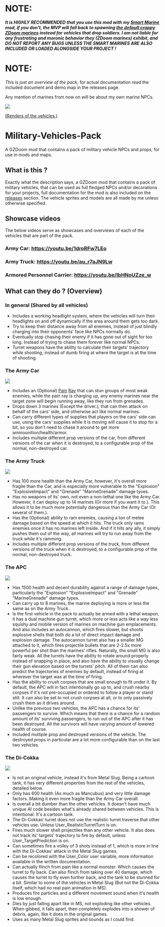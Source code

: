 # NOTE:
***It is HIGHLY RECOMMENDED that you use this mod with my [Smart Marine](https://github.com/inkoalawetrust/Smart-Marines/) mod, if you don't, the MVP will fall back to spawning [the default crappy ZDoom marines](https://zdoom.org/wiki/Classes:ScriptedMarine) instead for vehicles that drop soldiers. I am not liable for any frustrating and moronic behavior they (ZDoom marines) exhibit, and DO NOT REPORT ANY BUGS UNLESS THE SMART MARINES ARE ALSO INCLUDED OR LOADED ALONGSIDE YOUR PROJECT !***
# NOTE:
*This is just an overview of the pack*, for actual documentation read the included document and demo map in the releases page.

Any mention of marines from now on will be about my own marine NPCs.

![](https://i.imgur.com/YVk58JK.gif)

[(Renders of the vehicles.)](https://imgur.com/a/KUhbDRZ)

# Military-Vehicles-Pack
A GZDoom mod that contains a pack of military vehicle NPCs and props, for use in mods and maps.

## What is this ?
Exactly what the description says, a GZDoom mod that contains a pack of military vehicles, that can be used as full fledged NPCs and/or decorations for your projects, full documentation for the mod is also included on the [releases](https://github.com/inkoalawetrust/Military-Vehicles-Pack/releases) section. The vehicle sprites and models are all made by me unless otherwise specified.

## Showcase videos
The below videos serve as showcases and overviews of each of the vehicles that are part of the pack.

### Army Car: https://youtu.be/1droRFw7LEo
### Army Truck: https://youtu.be/au_r7aJN9Lw
### Armored Personnel Carrier: https://youtu.be/lbHNoUZze_w

## What can they do ? (Overview)

### In general (Shared by all vehicles)
- Includes a working headlight system, where the vehicles will turn their headlights on and off dynamically if the area around them gets too dark.
- Try to keep their distance away from all enemies, instead of just blindly charging into their opponents' face like NPCs normally do.
- Eventually stop chasing their enemy if it has gone out of sight for too long. Instead of trying to chase them forever like normal NPCs.
- Turret weapons have the ability to calculate their targets' trajectory while shooting, instead of dumb firing at where the target is at the time of shooting.

### The Army Car
![](https://i.imgur.com/92UUuKGm.jpg)
- Includes an (Optional) [Pain](https://www.youtube.com/watch?v=kzG4oEutPbA) [Ray](https://en.wikipedia.org/wiki/Active_Denial_System) that can stun groups of most weak enemies, while the pain ray is charging up, any enemy marines near the target zone will begin running away, like they run from grenades.
- Drops down 3 marines (Except the driver.), that can then attack on behalf of the cars' side, and otherwise act like normal marines.
- Can carry different types of supplies that players on the cars' side can use, using the cars' supplies while it is moving will cause it to stop for a bit, so you don't need to chase it around to get more ammounition/health/armor.
- Includes multiple different prop versions of the car, from different versions of the car when it is destroyed, to a configurable prop of the normal, non-destroyed car.

### The Army Truck
![](https://i.imgur.com/MOu9Xatm.png)
- Has 100 more health than the Army Car, however, it's overall more fragile than the Car, and is especially more vulnerable to the "Explosion" "ExplosiveImpact" and "Grenade" "MarineGrenade" damage tyoes. 
- Has no weapons of its' own, not even a non-lethal one like the Army Car. However, it can deploy up to 14 marines (Or more if you want it to.). This allows it to be much more potentially dangerous than the Army Car (Or several of them.).
- Has the (Optional) ability to ram enemies, causing a ton of melee damage based on the speed at which it hits. The truck only rams enemies once it has no marines left inside. And if it hits any ally, it simply pushes them out of the way, all marines will try to run away from the truck while it's ramming.
- Includes multiple different prop versions of the truck, from different versions of the truck when it is destroyed, to a configurable prop of the normal, non-destroyed truck.

### The APC
![](https://i.imgur.com/bajJ0B1m.jpg)
- Has 1500 health and decent durability against a range of damage types, particularly the "Explosion" "ExplosiveImpact" and "Grenade" "MarineGrenade" damage types.
- Can carry up to 8 marines, the marine deploying is more or less the same as on the Army Truck.
- Is the first vehicle in the pack to actually be armed with a lethal weapon, it has a dual machine gun turret, which more or less acts like a way less squishy and mobile version of marines on machine gun emplacements. And also includes an autocannon, which fires slower, but shoots explosive shells that both do a lot of direct impact damage and explosion damage. The autocannon turret also has a smaller MG attached to it, which fires projectile bullets that are 2-2.5x more powerful per shot than the marines' rifles. Naturally, the small MG is also fairly weak. All the turrets have the ability to rotate around properly instead of snapping in place, and also have the ability to visually change their gun elevation based on the turrets' pitch. All of them can also predict the trajectories of enemies by default, instead of firing at wherever the target was at the time of firing.
- Has the ability to crush corpses that are small enough to fit under it. By default, the APC will in fact intentionally go up to, and crush nearby corpses if it's not pre-occupied or ordered to follow a player or stand still. It can also be set to not crush corpses at all, or to only passively crush them as it drives around.
- Unlike the previous two vehicles, the APC has a chance for its' passengers to survive. Which means that there is a chance for a random amount of its' surviving passengers, to run out of the APC after it has been destroyed. All the survivors will have varying amount of lowered health of course.
- Included multiple prop and destroyed versions of the vehicle. The destroyed props in particular are a lot more configurable than on the last two vehicles.

### The Di-Cokka
![](https://i.imgur.com/6n0kr7Im.png)
- Is not an original vehicle, instead it's from Metal Slug. Being a cartoon tank, it has very different properties from the rest of the vehicles, detailed below.
- Only has 600 health (As much as Mancubus) and very little damage factors. Making it even more fragile than the Army Car overall.
- Is overall a bit dumber than the other vehicles. It doesn't have much unique AI code besides what's already shared between vehicles. This is intentional. It's a cartoon tank.
- The Di-Cokkas’ turret does not use the realistic turret traverse that other vehicles use. Unless User_RealisticTurretTurn is on.
- Fires much slower shell projectiles than any other vehicle. It also does not track its' targets' trajectory to fire by default, unless User_TargetPrediction is on.
- Can sometimes fire a volley of 3 shots instead of 1, which is more in line with the Di-Cokkas' attack in the Metal Slug games.
- Can be recolored with the User_Color user variable, more information available in the written documentation.
- Can actually flinch from pain like a normal monster. Which causes the turret to fly back. Can also flinch from taking over 40 damage, which causes the turret to fly even further back, and the tank to be stunned for a bit. Similar to some of the vehicles in Metal Slug (But not the Di-Cokka itself, which had no real pain animation in MS).
- Produces fire particles and a different movement sound when it's health is low enough.
- Dies by just falling apart like in MS, not exploding like other vehicles. When gibbed, it falls apart, then completely explodes into a shower of debris, again, like it does in the original games.
- Uses as many Metal Slug sprites and sounds as I could find.

